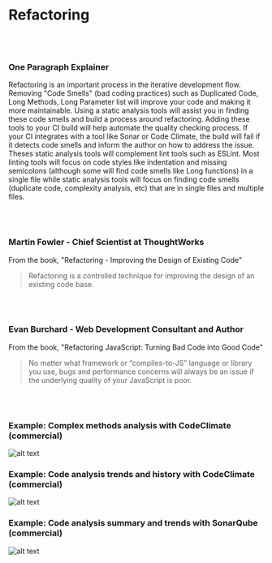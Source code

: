# Refactoring

<br/><br/>

### One Paragraph Explainer

Refactoring is an important process in the iterative development flow. Removing "Code Smells" (bad coding practices) such as Duplicated Code, Long Methods, Long Parameter list will improve your code and making it more maintainable. Using a static analysis tools will assist you in finding these code smells and build a process around refactoring. Adding these tools to your CI build will help automate the quality checking process. If your CI integrates with a tool like Sonar or Code Climate, the build will fail if it detects code smells and inform the author on how to address the issue. Theses static analysis tools will complement lint tools such as ESLint. Most linting tools will focus on code styles like indentation and missing semicolons (although some will find code smells like Long functions) in a single file while static analysis tools will focus on finding code smells (duplicate code, complexity analysis, etc) that are in single files and multiple files.

<br/><br/>


### Martin Fowler - Chief Scientist at ThoughtWorks

 From the book, "Refactoring - Improving the Design of Existing Code"

 > Refactoring is a controlled technique for improving the design of an existing code base.

<br/><br/>

### Evan Burchard - Web Development Consultant and Author

 From the book, "Refactoring JavaScript: Turning Bad Code into Good Code"

 > No matter what framework or
“compiles-to-JS” language or library you use, bugs and performance concerns
will always be an issue if the underlying quality of your JavaScript is poor.

<br/><br/>

 ### Example: Complex methods analysis with CodeClimate (commercial)

![alt text](https://github.com/goldbergyoni/nodebestpractices/blob/master/assets/images/codeanalysis-climate-complex-methods.PNG "Complex methods analysis")

### Example: Code analysis trends and history with CodeClimate (commercial)

![alt text](https://github.com/goldbergyoni/nodebestpractices/blob/master/assets/images/codeanalysis-climate-history.PNG "Code analysis history")

### Example: Code analysis summary and trends with SonarQube (commercial)

![alt text](https://github.com/goldbergyoni/nodebestpractices/blob/master/assets/images/codeanalysis-sonarqube-dashboard.PNG "Code analysis history")


<br/><br/>
